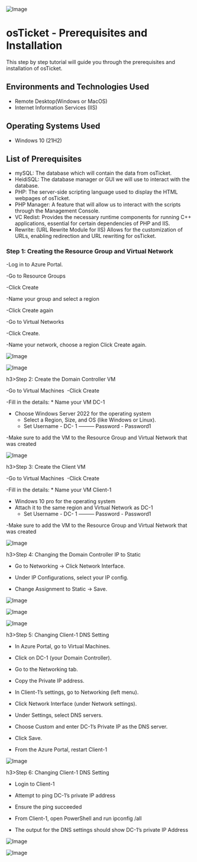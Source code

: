 <p align="center">
  
![Image](https://github.com/user-attachments/assets/fff316f9-b508-4214-9019-39caac5db711)
</p>

<h1>osTicket - Prerequisites and Installation</h1>
This step by step tutorial will guide you through the prerequisites and installation of osTicket.<br />


<h2>Environments and Technologies Used</h2>

- Remote Desktop(Windows or MacOS)
- Internet Information Services (IIS)

<h2>Operating Systems Used </h2>

- Windows 10</b> (21H2)

<h2>List of Prerequisites</h2>

- mySQL: The database which will contain the data from osTicket.
- HeidiSQL: The database manager or GUI we will use to interact with the database.
- PHP: The server-side scripting language used to display the HTML webpages of osTicket.
- PHP Manager: A feature that will allow us to interact with the scripts through the Management Console.
- VC Redist: Provides the necessary runtime components for running C++ applications, essential for certain dependencies of PHP and IIS.
- Rewrite: (URL Rewrite Module for IIS) Allows for the customization of URLs, enabling redirection and URL rewriting for osTicket.

<h3>Step 1: Creating the Resource Group and Virtual Network</h3>

-Log in to Azure Portal.

-Go to Resource Groups

-Click Create

-Name your group and select a region

-Click Create again

-Go to Virtual Networks

-Click Create.

-Name your network, choose a region
Click Create again.


![Image](https://github.com/user-attachments/assets/b2de952e-cb4a-4412-9e5e-26bd563c9de7)

![Image](https://github.com/user-attachments/assets/3e201827-d157-4fa9-9848-46f27ba8bf1c)



h3>Step 2: Create the Domain Controller VM</h3>

-Go to Virtual Machines 
-Click Create

-Fill in the details:
    * Name your VM DC-1
* Choose Windows Server 2022 for the operating system 
    * Select a Region, Size, and OS (like Windows or Linux).
    * Set Username - DC- 1 ———  Password - Password1

-Make sure to add the VM to the Resource Group and Virtual Network that was created


![Image](https://github.com/user-attachments/assets/17d17b88-00fd-4715-b5a2-9a2d787d2c9c)


h3>Step 3: Create the Client VM</h3>

-Go to Virtual Machines 
-Click Create

-Fill in the details:
    * Name your VM Client-1
* Windows 10 pro for the operating system 
* Attach it to the same region and Virtual Network as DC-1
    * Set Username - DC- 1 ———  Password - Password1

-Make sure to add the VM to the Resource Group and Virtual Network that was created


![Image](https://github.com/user-attachments/assets/315f7c4e-ad54-4dfc-9af4-c6499958eb8d)

h3>Step 4: Changing the Domain Controller IP to Static </h3>

- Go to Networking → Click Network Interface.

- Under IP Configurations, select your IP config.

- Change Assignment to Static → Save.


![Image](https://github.com/user-attachments/assets/c59c625c-7848-4f62-86c3-8a1a836e02b9)

![Image](https://github.com/user-attachments/assets/abfe1dcf-44ad-4364-9149-3ace3cbff4c9)

![Image](https://github.com/user-attachments/assets/b8056c53-2b56-4855-a82d-cfffd4312a56)



h3>Step 5: Changing Client-1 DNS Setting</h3>

* In Azure Portal, go to Virtual Machines.

* Click on DC-1 (your Domain Controller).

* Go to the Networking tab.

*  Copy the Private IP address.

- In Client-1’s settings, go to Networking (left menu).

- Click Network Interface (under Network settings).

- Under Settings, select DNS servers.

- Choose Custom and enter DC-1’s Private IP as the DNS server.

- Click Save.

- From the Azure Portal, restart Client-1

![Image](https://github.com/user-attachments/assets/20cb5c53-5460-4590-ac94-9af291523e40)



h3>Step 6: Changing Client-1 DNS Setting</h3>

- Login to Client-1

- Attempt to ping DC-1’s private IP address

- Ensure the ping succeeded

- From Client-1, open PowerShell and run ipconfig /all

- The output for the DNS settings should show DC-1’s private IP Address


![Image](https://github.com/user-attachments/assets/8f9d11b9-e466-44ad-a36e-830c3edcd386)

![Image](https://github.com/user-attachments/assets/2e002bd8-2636-40dd-b397-285fc6b1bf2c)
